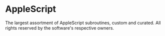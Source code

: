 # AppleScript
The largest assortment of AppleScript subroutines, custom and curated. All rights reserved by the software's respective owners.
